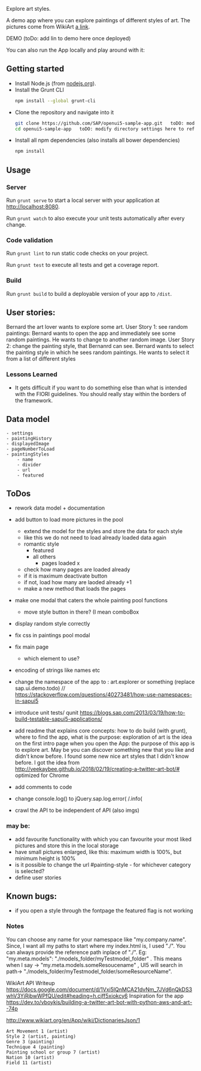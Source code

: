 Explore art styles. 

A demo app where you can explore paintings of different styles of art. The pictures come from WikiArt [a link](https://www.wikiart.org/). 

DEMO (toDo: add lin to demo here once deployed)

You can also run the App locally and play around with it: 

## Getting started
* Install Node.js (from [nodejs.org](http://nodejs.org/)).
* Install the Grunt CLI
    ```sh
    npm install --global grunt-cli
    ```
* Clone the repository and navigate into it
    ```sh
    git clone https://github.com/SAP/openui5-sample-app.git   toDO: modify directory settings here to reflect this app
    cd openui5-sample-app	toDO: modify directory settings here to reflect this app
    ```
* Install all npm dependencies (also installs all bower dependencies)
    ```sh
    npm install
    ```

## Usage
### Server
Run `grunt serve` to start a local server with your application at [http://localhost:8080](http://localhost:8080).

Run `grunt watch` to also execute your unit tests automatically after every change.

### Code validation
Run `grunt lint` to run static code checks on your project.

Run `grunt test` to execute all tests and get a coverage report.

### Build
Run `grunt build` to build a deployable version of your app to `/dist`.


		
## User stories: 
Bernard the art lover wants to explore some art. 
User Story 1: see random paintings: 
	Bernard wants to open the app and immediately see some random paintings. He wants to change to another random image. 
User Story 2: change the painting style, that Bernanrd can see. 
	Bernard wants to select the painting style in which he sees random paintings. He wants to select it from a list of different styles 

### Lessons Learned
- It gets difficult if you want to do something else than what is intended with the FIORI guidelines. You should really stay within the borders of the framework.

## Data model

	- settings
	- paintingHistory
	- displayedImage
	- pageNumberToLoad
	- paintingStyles
		- name
		- divider
		- url
		- featured


## ToDos
- rework data model + documentation
 - add button to load more pictures in the pool
 	- extend the model for the styles and store the data for each style
 	- like this we do not need to load already loaded data again
 	- romantic style
 		- featured
 		- all others
 			- pages loaded x
 	- check how many pages are loaded already
 	- if it is maximum deactivate button
 	- if not, load how many are laoded already +1
 	- make a new method that loads the pages
 	
 - make one modal that caters the whole painting pool functions
 	- move style button in there? (I mean comboBox
 - display random style correctly	

 - fix css in paintings pool modal
 - fix main page
 	- which element to use?

 - encoding of strings like names etc
 - change the namespace of the app to : art.explorer or something (replace sap.ui.demo.todo) // https://stackoverflow.com/questions/40273481/how-use-namespaces-in-sapui5
 - introduce unit tests/ qunit https://blogs.sap.com/2013/03/19/how-to-build-testable-sapui5-applications/

 - add readme that explains core concepts: how to do build (with grunt), where to find the app, what is the purpose: exploration of art is the idea
 on the first intro page when you open the App: the purpose of this app is to explore art. May be you can discover something new that you like and didn't know before. I found some new nice art styles that I didn't know before. I got the idea from  http://veekaybee.github.io/2018/02/19/creating-a-twitter-art-bot/#
 optimized for Chrome
 
 - add comments to code

 - change console.log() to jQuery.sap.log.error( /.info(
 
 - crawl the API to be independent of API (also imgs)

### may be:
 - add favourite functionality with which you can favourite your most liked pictures and store this in the local storage
 - have small pictures enlarged, like this: maximum width is 100%, but minimum height is 100%
 - is it possible to change the url #painting-style - for whichever category is selected?
 - define user stories


## Known bugs:
 - if you open a style through the fontpage the featured flag is not working


### Notes
You can choose any name for your namespace like "my.company.name". Since, I want all my paths to start where my index.html is, I used "./". You can always provide the reference path inplace of "./". Eg: "my.meta.models": "./models_folder/myTestmodel_folder" . This means when I say -> "my.meta.models.someResoucename" , UI5 will search in path-> "./models_folder/myTestmodel_folder/someResourceName".

WikiArt API Writeup
https://docs.google.com/document/d/1Vxi5lQnMCA21dvNm_7JVd6nQkDS3whV3YjRjbwWPfQU/edit#heading=h.cjff5xiokcy6
Inspiration for the app
https://dev.to/vboykis/building-a-twitter-art-bot-with-python-aws-and-art--74p

http://www.wikiart.org/en/App/wiki/DictionariesJson/1

	Art Movement 1 (artist)
	Style 2 (artist, painting)
	Genre 3 (painting)
	Technique 4 (painting)
	Painting school or group 7 (artist)
	Nation 10 (artist)
	Field 11 (artist)
